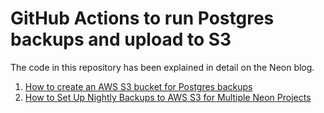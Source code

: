 # GitHub Actions to run Postgres backups and upload to S3

The code in this repository has been explained in detail on the Neon blog.

1. [How to create an AWS S3 bucket for Postgres backups](https://neon.tech/blog/tbd)
2. [How to Set Up Nightly Backups to AWS S3 for Multiple Neon Projects](https://neon.tech/blog/tbd)
